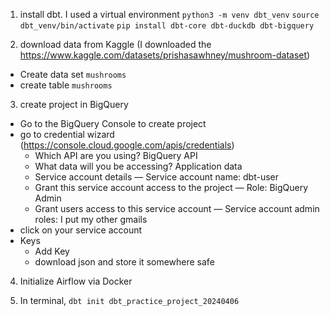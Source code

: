 1. install dbt. I used a virtual environment
`python3 -m venv dbt_venv`
`source dbt_venv/bin/activate`
`pip install dbt-core dbt-duckdb dbt-bigquery`

2. download data from Kaggle (I downloaded the https://www.kaggle.com/datasets/prishasawhney/mushroom-dataset)
- Create data set `mushrooms`
- create table `mushrooms`

3. create project in BigQuery
- Go to the BigQuery Console to create project 
- go to credential wizard (https://console.cloud.google.com/apis/credentials)
    - Which API are you using? BigQuery API
    - What data will you be accessing? Application data
    - Service account details — Service account name: dbt-user
    - Grant this service account access to the project — Role: BigQuery Admin
    - Grant users access to this service account — Service account admin roles: I put my other gmails
- click on your service account
- Keys
    - Add Key
    - download json and store it somewhere safe

4. Initialize Airflow via Docker

5. In terminal, `dbt init dbt_practice_project_20240406` 
